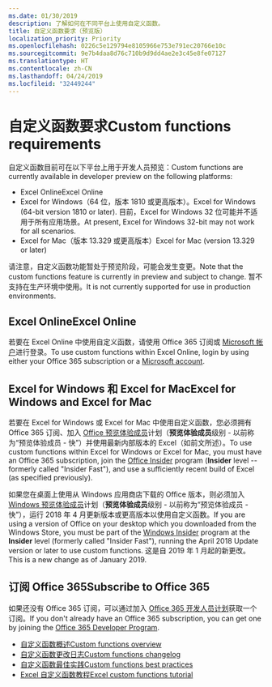 ```yaml
---
ms.date: 01/30/2019
description: 了解如何在不同平台上使用自定义函数。
title: 自定义函数要求（预览版）
localization_priority: Priority
ms.openlocfilehash: 0226c5e129794e8105966e753e791ec20766e10c
ms.sourcegitcommit: 9e7b4daa8d76c710b9d9dd4ae2e3c45e8fe07127
ms.translationtype: HT
ms.contentlocale: zh-CN
ms.lasthandoff: 04/24/2019
ms.locfileid: "32449244"
---
```

# <a name="custom-functions-requirements"></a><span data-ttu-id="726b1-103">自定义函数要求</span><span class="sxs-lookup"><span data-stu-id="726b1-103">Custom functions requirements</span></span>

<span data-ttu-id="726b1-104">自定义函数目前可在以下平台上用于开发人员预览：</span><span class="sxs-lookup"><span data-stu-id="726b1-104">Custom functions are currently available in developer preview on the following platforms:</span></span>

- <span data-ttu-id="726b1-105">Excel Online</span><span class="sxs-lookup"><span data-stu-id="726b1-105">Excel Online</span></span>
- <span data-ttu-id="726b1-106">Excel for Windows（64 位，版本 1810 或更高版本）。</span><span class="sxs-lookup"><span data-stu-id="726b1-106">Excel for Windows (64-bit version 1810 or later).</span></span> <span data-ttu-id="726b1-107">目前，Excel for Windows 32 位可能并不适用于所有应用场景。</span><span class="sxs-lookup"><span data-stu-id="726b1-107">At present, Excel for Windows 32-bit may not work for all scenarios.</span></span> 
- <span data-ttu-id="726b1-108">Excel for Mac（版本 13.329 或更高版本）</span><span class="sxs-lookup"><span data-stu-id="726b1-108">Excel for Mac (version 13.329 or later)</span></span>

<span data-ttu-id="726b1-109">请注意，自定义函数功能暂处于预览阶段，可能会发生变更。</span><span class="sxs-lookup"><span data-stu-id="726b1-109">Note that the custom functions feature is currently in preview and subject to change.</span></span> <span data-ttu-id="726b1-110">暂不支持在生产环境中使用。</span><span class="sxs-lookup"><span data-stu-id="726b1-110">It is not currently supported for use in production environments.</span></span>

## <a name="excel-online"></a><span data-ttu-id="726b1-111">Excel Online</span><span class="sxs-lookup"><span data-stu-id="726b1-111">Excel Online</span></span>
<span data-ttu-id="726b1-112">若要在 Excel Online 中使用自定义函数，请使用 Office 365 订阅或 [Microsoft 帐户](https://account.microsoft.com/account)进行登录。</span><span class="sxs-lookup"><span data-stu-id="726b1-112">To use custom functions within Excel Online, login by using either your Office 365 subscription or a [Microsoft account](https://account.microsoft.com/account).</span></span> 

## <a name="excel-for-windows-and-excel-for-mac"></a><span data-ttu-id="726b1-113">Excel for Windows 和 Excel for Mac</span><span class="sxs-lookup"><span data-stu-id="726b1-113">Excel for Windows and Excel for Mac</span></span>
<span data-ttu-id="726b1-114">若要在 Excel for Windows 或 Excel for Mac 中使用自定义函数，您必须拥有 Office 365 订阅、加入 [Office 预览体验成员](https://products.office.com/office-insider)计划（**预览体验成员**级别 - 以前称为“预览体验成员 - 快”）并使用最新内部版本的 Excel（如前文所述）。</span><span class="sxs-lookup"><span data-stu-id="726b1-114">To use custom functions within Excel for Windows or Excel for Mac, you must have an Office 365 subscription, join the [Office Insider](https://products.office.com/office-insider) program (**Insider** level -- formerly called "Insider Fast"), and use a sufficiently recent build of Excel (as specified previously).</span></span>

<span data-ttu-id="726b1-115">如果您在桌面上使用从 Windows 应用商店下载的 Office 版本，则必须加入 [Windows 预览体验成员](https://insider.windows.com/)计划（**预览体验成员**级别 - 以前称为“预览体验成员 - 快”），运行 2018 年 4 月更新版本或更高版本以使用自定义函数。</span><span class="sxs-lookup"><span data-stu-id="726b1-115">If you are using a version of Office on your desktop which you downloaded from the Windows Store, you must be part of the [Windows Insider](https://insider.windows.com/) program at the **Insider** level (formerly called "Insider Fast"), running the April 2018 Update version or later to use custom functions.</span></span> <span data-ttu-id="726b1-116">这是自 2019 年 1 月起的新更改。</span><span class="sxs-lookup"><span data-stu-id="726b1-116">This is a new change as of January 2019.</span></span>

## <a name="subscribe-to-office-365"></a><span data-ttu-id="726b1-117">订阅 Office 365</span><span class="sxs-lookup"><span data-stu-id="726b1-117">Subscribe to Office 365</span></span>
<span data-ttu-id="726b1-118">如果还没有 Office 365 订阅，可以通过加入 [Office 365 开发人员计划](https://developer.microsoft.com/zh-CN/office/dev-program)获取一个订阅。</span><span class="sxs-lookup"><span data-stu-id="726b1-118">If you don't already have an Office 365 subscription, you can get one by joining the [Office 365 Developer Program](https://developer.microsoft.com/zh-CN/office/dev-program).</span></span>


* [<span data-ttu-id="726b1-119">自定义函数概述</span><span class="sxs-lookup"><span data-stu-id="726b1-119">Custom functions overview</span></span>](custom-functions-overview.md)
* [<span data-ttu-id="726b1-120">自定义函数更改日志</span><span class="sxs-lookup"><span data-stu-id="726b1-120">Custom functions changelog</span></span>](custom-functions-changelog.md)
* [<span data-ttu-id="726b1-121">自定义函数最佳实践</span><span class="sxs-lookup"><span data-stu-id="726b1-121">Custom functions best practices</span></span>](custom-functions-best-practices.md)
* [<span data-ttu-id="726b1-122">Excel 自定义函数教程</span><span class="sxs-lookup"><span data-stu-id="726b1-122">Excel custom functions tutorial</span></span>](../tutorials/excel-tutorial-create-custom-functions.md)
